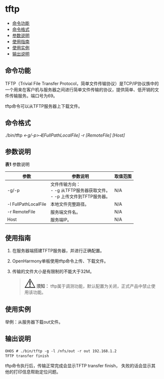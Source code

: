 # tftp

- [命令功能](#命令功能)
- [命令格式](#命令格式)
- [参数说明](#参数说明)
- [使用指南](#使用指南)
- [使用实例](#使用实例)
- [输出说明](#输出说明)

## 命令功能

TFTP（Trivial File Transfer Protocol，简单文件传输协议）是TCP/IP协议族中的一个用来在客户机与服务器之间进行简单文件传输的协议，提供简单、低开销的文件传输服务。端口号为69。

tftp命令可以从TFTP服务器上下载文件。


## 命令格式

./bin/tftp _&lt;-g/-p&gt;__-l__[FullPathLocalFile] -r [RemoteFile] [Host]_


## 参数说明

**表1** 参数说明

| 参数 | 参数说明 | 取值范围 | 
| -------- | -------- | -------- |
| -g/-p | 文件传输方向：<br/>-&nbsp;-g&nbsp;从TFTP服务器获取文件。<br/>-&nbsp;-p&nbsp;上传文件到TFTP服务器。 | N/A | 
| -l&nbsp;FullPathLocalFile | 本地文件完整路径。 | N/A | 
| -r&nbsp;RemoteFile | 服务端文件名。 | N/A | 
| Host | 服务端IP。 | N/A | 


## 使用指南

1. 在服务器端搭建TFTP服务器，并进行正确配置。

2. OpenHarmony单板使用tftp命令上传、下载文件。

3. 传输的文件大小是有限制的不能大于32M。
   > ![icon-notice.gif](public_sys-resources/icon-notice.gif) **须知：**
   > tftp属于调测功能，默认配置为关闭，正式产品中禁止使用该功能。


## 使用实例

举例：从服务器下载out文件。


## 输出说明

```
OHOS # ./bin/tftp -g -l /nfs/out -r out 192.168.1.2
TFTP transfer finish
```

tftp命令执行后，传输正常完成会显示TFTP transfer finish， 失败的话会显示其他的打印信息帮助定位问题。
